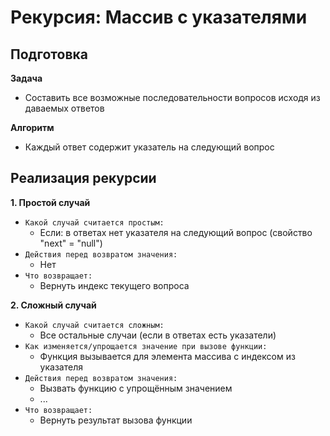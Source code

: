 # Рекурсия:  Массив с указателями

## Подготовка
**Задача**
- Составить все возможные последовательности вопросов исходя из даваемых ответов

**Алгоритм**
- Каждый ответ содержит указатель на следующий вопрос


## Реализация рекурсии
**1. Простой случай**
- `Какой случай считается простым:`
  - Если: в ответах нет указателя на следующий вопрос (свойство "next" = "null")
- `Действия перед возвратом значения:`
  - Нет
- `Что возвращает:`
  - Вернуть индекс текущего вопроса

**2. Сложный случай**
- `Какой случай считается сложным:`
  - Все остальные случаи (если в ответах есть указатели)
- `Как изменяется/упрощается значение при вызове функции:`
  - Функция вызывается для элемента массива с индексом из указателя
- `Действия перед возвратом значения:`
  - Вызвать функцию с упрощённым значением
  - ...
- `Что возвращает:`
  - Вернуть результат вызова функции